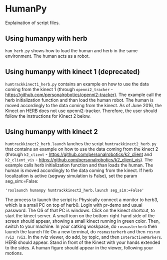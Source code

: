 HumanPy
======
Explaination of script files.

## Using humanpy with herb ##
`hum_herb.py` shows how to load the human and herb in the same environment. The human acts as a robot.

## Using humanpy with kinect 1 (deprecated) ##
`humtrackkinect1_herb.py` contains an example on how to use the data coming from the kinect 1 (through `openni2_tracker` - https://github.com/personalrobotics/openni2-tracker).
The example call the herb initialization function and than load the human robot. The human is moved accordingly to the data coming from the kinect.
As of June 2016, the Kinect on HERB does not use openni2-tracker. Therefore, the user should follow the instructions for Kinect 2 below. 



## Using humanpy with kinect 2 ##
`humtrackkinect2_herb.launch` lanches the script `humtrackkinect2_herb.py` that contains an example on how to use the data coming from the kinect 2 (through `k2_client` - https://github.com/personalrobotics/k2_client and `k2_client_vis` - https://github.com/personalrobotics/k2_client_vis).
The example calls herb initialization function and than loads the human. The human is moved accordingly to the data coming from the kinect.
If herb localization is active (segway simulation is False), set the param seg_sim:=False:

    'roslaunch humanpy humtrackkinect2_herb.launch seg_sim:=False'
    
The process to launch the script is:
Physically connect a monitor to herb3, which is a small PC on top of herb0. Login with pr-demo and usual password. The OS of that PC is windows. Click on the kinect shortcut, to start the kinect server. A small icon on the bottom-right-hand side of the screen should appear, showing a small kinect running in green color. 
Then, switch to your machine.
In your catking woskpace, do `rosmasterherb` then launch the launch file
On a new terminal, do `rosmasterherb` and then `rosrun rviz rviz`. In the rviz viewer, do add, by topic, and then `InteractiveMarkers`. HERB should appear. Stand in front of the Kinect with your hands extended to the sides. A human figure should appear in the viewer, following your motions. 



    
